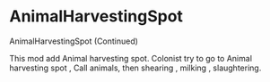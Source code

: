 # AnimalHarvestingSpot
AnimalHarvestingSpot (Continued)

This mod add Animal harvesting spot.
Colonist try to go to Animal harvesting spot ,
Call animals, then shearing , milking , slaughtering.
